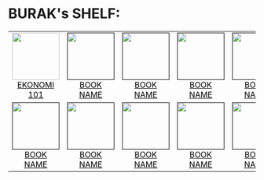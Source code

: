 # BURAK's SHELF:

<table class="book_shelf">
<tbody>
<tr>
<td>
	<a href="https://github.com/buraktekin/bookworm/blob/master/shelf/burak/ekonomi_101.md" style="text-align: center; color: #000!important">
		<img src='https://cdn1.dokuzsoft.com/u/pelikankitabevi/img/c/0/0/0000990-ekonomi-101-jpeg-1561733319.jpg' width="96px" />
		<div>EKONOMI 101</div>
	</a>
</td>
<td>
	<a href="" style="text-align: center; color: #000!important">
		<img src="" width="96px"/>
		<div>BOOK NAME</div>
	</a>
</td>
<td>
	<a href="" style="text-align: center; color: #000!important">
		<img src="" width="96px"/>
		<div>BOOK NAME</div>
	</a>
</td>
<td>
	<a href="" style="text-align: center; color: #000!important">
		<img src="" width="96px"/>
		<div>BOOK NAME</div>
	</a>
</td>
<td>
	<a href="" style="text-align: center; color: #000!important">
		<img src="" width="96px"/>
		<div>BOOK NAME</div>
	</a>
</td>
<td>
	<a href="" style="text-align: center; color: #000!important">
		<img src="" width="96px"/>
		<div>BOOK NAME</div>
	</a>
</td>
</tr>
<tr>
<td>
	<a href="" style="text-align: center; color: #000!important">
		<img src="" width="96px"/>
		<div>BOOK NAME</div>
	</a>
</td>
<td>
	<a href="" style="text-align: center; color: #000!important">
		<img src="" width="96px"/>
		<div>BOOK NAME</div>
	</a>
</td>
<td>
	<a href="" style="text-align: center; color: #000!important">
		<img src="" width="96px"/>
		<div>BOOK NAME</div>
	</a>
</td>
<td>
	<a href="" style="text-align: center; color: #000!important">
		<img src="" width="96px"/>
		<div>BOOK NAME</div>
	</a>
</td>
<td>
	<a href="" style="text-align: center; color: #000!important">
		<img src="" width="96px"/>
		<div>BOOK NAME</div>
	</a>
</td>
<td>
	<a href="" style="text-align: center; color: #000!important">
		<img src="" width="96px"/>
		<div>BOOK NAME</div>
	</a>
</td>
</tr>
</tbody>
</table>
